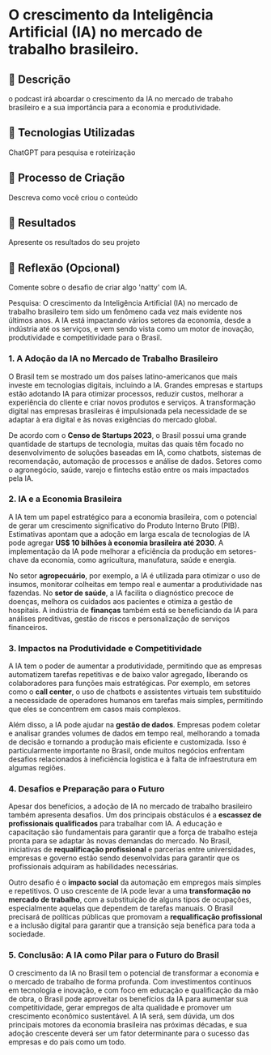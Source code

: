 # O crescimento da Inteligência Artificial (IA) no mercado de trabalho brasileiro. 

## 📒 Descrição
o podcast irá aboardar o crescimento da IA no mercado de trabaho brasileiro e a sua importância para a economia e produtividade. 

## 🤖 Tecnologias Utilizadas
ChatGPT para pesquisa e roteirização

## 🧐 Processo de Criação
Descreva como você criou o conteúdo

## 🚀 Resultados
Apresente os resultados do seu projeto

## 💭 Reflexão (Opcional)
Comente sobre o desafio de criar algo 'natty' com IA.

Pesquisa: 
O crescimento da Inteligência Artificial (IA) no mercado de trabalho brasileiro tem sido um fenômeno cada vez mais evidente nos últimos anos. A IA está impactando vários setores da economia, desde a indústria até os serviços, e vem sendo vista como um motor de inovação, produtividade e competitividade para o Brasil.

### 1. **A Adoção da IA no Mercado de Trabalho Brasileiro**

O Brasil tem se mostrado um dos países latino-americanos que mais investe em tecnologias digitais, incluindo a IA. Grandes empresas e startups estão adotando IA para otimizar processos, reduzir custos, melhorar a experiência do cliente e criar novos produtos e serviços. A transformação digital nas empresas brasileiras é impulsionada pela necessidade de se adaptar à era digital e às novas exigências do mercado global.

De acordo com o **Censo de Startups 2023**, o Brasil possui uma grande quantidade de startups de tecnologia, muitas das quais têm focado no desenvolvimento de soluções baseadas em IA, como chatbots, sistemas de recomendação, automação de processos e análise de dados. Setores como o agronegócio, saúde, varejo e fintechs estão entre os mais impactados pela IA.

### 2. **IA e a Economia Brasileira**

A IA tem um papel estratégico para a economia brasileira, com o potencial de gerar um crescimento significativo do Produto Interno Bruto (PIB). Estimativas apontam que a adoção em larga escala de tecnologias de IA pode agregar **US$ 10 bilhões à economia brasileira até 2030**. A implementação da IA pode melhorar a eficiência da produção em setores-chave da economia, como agricultura, manufatura, saúde e energia.

No setor **agropecuário**, por exemplo, a IA é utilizada para otimizar o uso de insumos, monitorar colheitas em tempo real e aumentar a produtividade nas fazendas. No **setor de saúde**, a IA facilita o diagnóstico precoce de doenças, melhora os cuidados aos pacientes e otimiza a gestão de hospitais. A indústria de **finanças** também está se beneficiando da IA para análises preditivas, gestão de riscos e personalização de serviços financeiros.

### 3. **Impactos na Produtividade e Competitividade**

A IA tem o poder de aumentar a produtividade, permitindo que as empresas automatizem tarefas repetitivas e de baixo valor agregado, liberando os colaboradores para funções mais estratégicas. Por exemplo, em setores como o **call center**, o uso de chatbots e assistentes virtuais tem substituído a necessidade de operadores humanos em tarefas mais simples, permitindo que eles se concentrem em casos mais complexos.

Além disso, a IA pode ajudar na **gestão de dados**. Empresas podem coletar e analisar grandes volumes de dados em tempo real, melhorando a tomada de decisão e tornando a produção mais eficiente e customizada. Isso é particularmente importante no Brasil, onde muitos negócios enfrentam desafios relacionados à ineficiência logística e à falta de infraestrutura em algumas regiões.

### 4. **Desafios e Preparação para o Futuro**

Apesar dos benefícios, a adoção de IA no mercado de trabalho brasileiro também apresenta desafios. Um dos principais obstáculos é a **escassez de profissionais qualificados** para trabalhar com IA. A educação e capacitação são fundamentais para garantir que a força de trabalho esteja pronta para se adaptar às novas demandas do mercado. No Brasil, iniciativas de **requalificação profissional** e parcerias entre universidades, empresas e governo estão sendo desenvolvidas para garantir que os profissionais adquiram as habilidades necessárias.

Outro desafio é o **impacto social** da automação em empregos mais simples e repetitivos. O uso crescente de IA pode levar a uma **transformação no mercado de trabalho**, com a substituição de alguns tipos de ocupações, especialmente aquelas que dependem de tarefas manuais. O Brasil precisará de políticas públicas que promovam a **requalificação profissional** e a inclusão digital para garantir que a transição seja benéfica para toda a sociedade.

### 5. **Conclusão: A IA como Pilar para o Futuro do Brasil**

O crescimento da IA no Brasil tem o potencial de transformar a economia e o mercado de trabalho de forma profunda. Com investimentos contínuos em tecnologia e inovação, e com foco em educação e qualificação da mão de obra, o Brasil pode aproveitar os benefícios da IA para aumentar sua competitividade, gerar empregos de alta qualidade e promover um crescimento econômico sustentável. A IA será, sem dúvida, um dos principais motores da economia brasileira nas próximas décadas, e sua adoção crescente deverá ser um fator determinante para o sucesso das empresas e do país como um todo.
